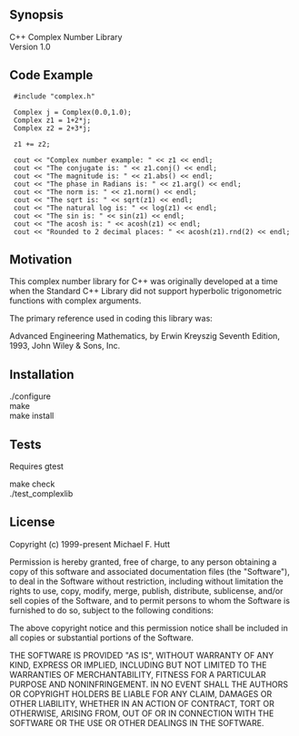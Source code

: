 ## Synopsis

C++ Complex Number Library   
Version 1.0

## Code Example

     #include "complex.h"

     Complex j = Complex(0.0,1.0);
     Complex z1 = 1+2*j;
     Complex z2 = 2+3*j;
  
     z1 += z2;
  
     cout << "Complex number example: " << z1 << endl;
     cout << "The conjugate is: " << z1.conj() << endl;
     cout << "The magnitude is: " << z1.abs() << endl;
     cout << "The phase in Radians is: " << z1.arg() << endl;
     cout << "The norm is: " << z1.norm() << endl;
     cout << "The sqrt is: " << sqrt(z1) << endl;
     cout << "The natural log is: " << log(z1) << endl;
     cout << "The sin is: " << sin(z1) << endl;
     cout << "The acosh is: " << acosh(z1) << endl;
     cout << "Rounded to 2 decimal places: " << acosh(z1).rnd(2) << endl;

## Motivation

This complex number library for C++ was originally developed at a time
when the Standard C++ Library did not support hyperbolic trigonometric
functions with complex arguments.

The primary reference used in coding this library was: 

Advanced Engineering Mathematics, by Erwin Kreyszig Seventh Edition,
1993, John Wiley & Sons, Inc.

## Installation

./configure  
make  
make install

## Tests

Requires gtest

make check  
./test_complexlib 

## License

Copyright (c) 1999-present Michael F. Hutt

Permission is hereby granted, free of charge, to any person obtaining
a copy of this software and associated documentation files (the
"Software"), to deal in the Software without restriction, including
without limitation the rights to use, copy, modify, merge, publish,
distribute, sublicense, and/or sell copies of the Software, and to
permit persons to whom the Software is furnished to do so, subject to
the following conditions:

The above copyright notice and this permission notice shall be
included in all copies or substantial portions of the Software.

THE SOFTWARE IS PROVIDED "AS IS", WITHOUT WARRANTY OF ANY KIND,
EXPRESS OR IMPLIED, INCLUDING BUT NOT LIMITED TO THE WARRANTIES OF
MERCHANTABILITY, FITNESS FOR A PARTICULAR PURPOSE AND
NONINFRINGEMENT. IN NO EVENT SHALL THE AUTHORS OR COPYRIGHT HOLDERS BE
LIABLE FOR ANY CLAIM, DAMAGES OR OTHER LIABILITY, WHETHER IN AN ACTION
OF CONTRACT, TORT OR OTHERWISE, ARISING FROM, OUT OF OR IN CONNECTION
WITH THE SOFTWARE OR THE USE OR OTHER DEALINGS IN THE SOFTWARE.

